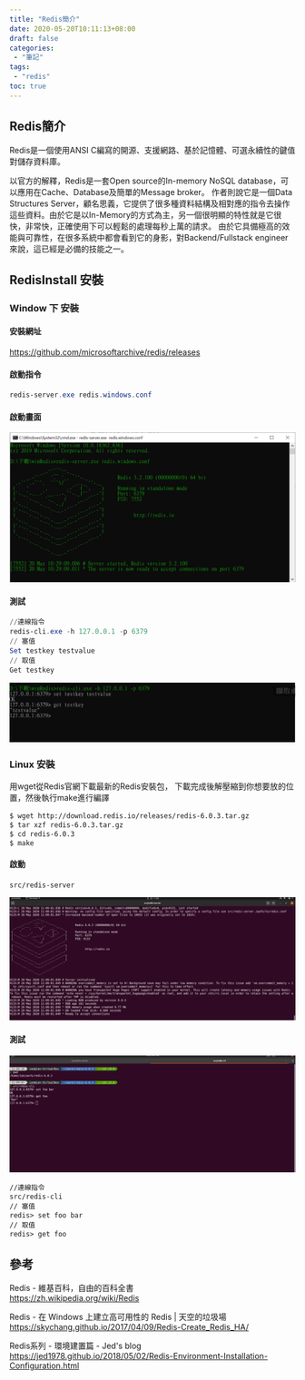 ```yaml
---
title: "Redis簡介"
date: 2020-05-20T10:11:13+08:00
draft: false
categories:
 - "筆記"
tags:
 - "redis"
toc: true
---
```


<!-- 簡介 -->
<!--more-->

## Redis簡介

Redis是一個使用ANSI C編寫的開源、支援網路、基於記憶體、可選永續性的鍵值對儲存資料庫。

以官方的解釋，Redis是一套Open source的In-memory NoSQL database，可以應用在Cache、Database及簡單的Message broker。
作者則說它是一個Data Structures Server，顧名思義，它提供了很多種資料結構及相對應的指令去操作這些資料。由於它是以In-Memory的方式為主，另一個很明顯的特性就是它很快，非常快，正確使用下可以輕鬆的處理每秒上萬的請求。
由於它具備極高的效能與可靠性，在很多系統中都會看到它的身影，對Backend/Fullstack engineer來說，這已經是必備的技能之一。


<!--more-->

## RedisInstall 安裝

### Window 下 安裝

####  安裝網址

https://github.com/microsoftarchive/redis/releases

####  啟動指令

```powershell
redis-server.exe redis.windows.conf
```

#### 啟動畫面

![runRedisWin](/images/redis/runRedisWin.png)

#### 測試  

```powershell
//連線指令
redis-cli.exe -h 127.0.0.1 -p 6379
// 塞值
Set testkey testvalue
// 取值
Get testkey
```

![redisWinTest](/images/redis/redisWinTest.png)


### Linux 安裝

用wget從Redis官網下載最新的Redis安裝包，
下載完成後解壓縮到你想要放的位置，然後執行make進行編譯


```shell
$ wget http://download.redis.io/releases/redis-6.0.3.tar.gz
$ tar xzf redis-6.0.3.tar.gz
$ cd redis-6.0.3
$ make
```

#### 啟動 
``` shell
src/redis-server
```

![runRedisUbuntu](/images/redis/runRedisUbuntu.png)

#### 測試

![redisUbuntuTest](/images/redis/redisUbuntuTest.png)

```shell
//連線指令
src/redis-cli  
// 塞值
redis> set foo bar  
// 取值
redis> get foo  
```


## 參考

Redis - 維基百科，自由的百科全書  
https://zh.wikipedia.org/wiki/Redis  

Redis - 在 Windows 上建立高可用性的 Redis | 天空的垃圾場  
https://skychang.github.io/2017/04/09/Redis-Create_Redis_HA/  

Redis系列 - 環境建置篇 - Jed's blog  
https://jed1978.github.io/2018/05/02/Redis-Environment-Installation-Configuration.html
